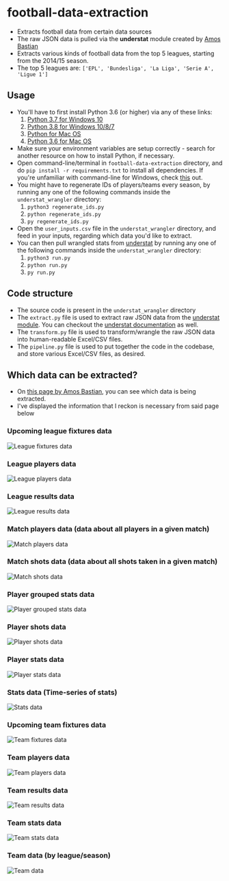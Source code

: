 # football-data-extraction
- Extracts football data from certain data sources
- The raw JSON data is pulled via the **understat** module created by [Amos Bastian](https://github.com/amosbastian)
- Extracts various kinds of football data from the top 5 leagues, starting from the 2014/15 season.
- The top 5 leagues are: `['EPL', 'Bundesliga', 'La Liga', 'Serie A', 'Ligue 1']`

## Usage
- You'll have to first install Python 3.6 (or higher) via any of these links:
    1) [Python 3.7 for Windows 10](https://www.youtube.com/watch?v=gV-yluunPjI)
    2) [Python 3.8 for Windows 10/8/7](https://www.youtube.com/watch?v=O5nHFBhCfFo)
    3) [Python for Mac OS](https://www.youtube.com/watch?v=TgA4ObrowRg)
    4) [Python 3.6 for Mac OS](https://www.youtube.com/watch?v=uA8SA81nivg)
- Make sure your environment variables are setup correctly - search for another resource on how to install Python, if necessary.
- Open command-line/terminal in `football-data-extraction` directory, and do `pip install -r requirements.txt` to install all dependencies. If you're unfamiliar with command-line for Windows, check [this](https://www.youtube.com/watch?v=MBBWVgE0ewk&list=PL6gx4Cwl9DGDV6SnbINlVUd0o2xT4JbMu) out.
- You might have to regenerate IDs of players/teams every season, by running any one of the following commands inside the `understat_wrangler` directory:
    1) `python3 regenerate_ids.py`
    2) `python regenerate_ids.py`
    3) `py regenerate_ids.py`
- Open the `user_inputs.csv` file in the `understat_wrangler` directory, and feed in your inputs, regarding which data you'd like to extract.
- You can then pull wrangled stats from [understat](https://understat.com/) by running any one of the following commands inside the `understat_wrangler` directory:
    1) `python3 run.py`
    2) `python run.py`
    3) `py run.py`

## Code structure
- The source code is present in the `understat_wrangler` directory
- The `extract.py` file is used to extract raw JSON data from the [understat module](https://github.com/amosbastian/understat). You can checkout the [understat documentation](https://understat.readthedocs.io/en/latest/) as well.
- The `transform.py` file is used to transform/wrangle the raw JSON data into human-readable Excel/CSV files.
- The `pipeline.py` file is used to put together the code in the codebase, and store various Excel/CSV files, as desired.

## Which data can be extracted?
- On [this page by Amos Bastian](https://understat.readthedocs.io/en/latest/classes/understat.html#the-functions), you can see which data is being extracted.
- I've displayed the information that I reckon is necessary from said page below

### Upcoming league fixtures data
![League fixtures data](images/league_fixtures.png)

### League players data
![League players data](images/league_players.png)

### League results data
![League results data](images/league_results.png)

### Match players data (data about all players in a given match)
![Match players data](images/match_players.png)

### Match shots data (data about all shots taken in a given match)
![Match shots data](images/match_shots.png)

### Player grouped stats data
![Player grouped stats data](images/player_grouped_stats.png)

### Player shots data
![Player shots data](images/player_shots.png)

### Player stats data
![Player stats data](images/player_stats.png)

### Stats data (Time-series of stats)
![Stats data](images/stats.png)

### Upcoming team fixtures data
![Team fixtures data](images/team_fixtures.png)

### Team players data
![Team players data](images/team_players.png)

### Team results data
![Team results data](images/team_results.png)

### Team stats data
![Team stats data](images/team_stats.png)

### Team data (by league/season)
![Team data](images/teams.png)